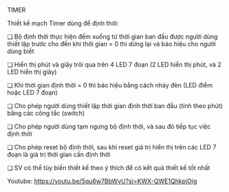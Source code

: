 TIMER


Thiết kế mạch Timer dùng để định thời:

❑ Bộ định thời thực hiện đếm xuống từ thời gian ban đầu được người
dùng thiết lập trước cho đến khi thời gian = 0 thì dừng lại và báo hiệu
cho người dùng biết

❑ Hiển thị phút và giây trôi qua trên 4 LED 7 đoạn (2 LED hiển thị phút,
và 2 LED hiển thị giây)

❑ Khi thời gian định thời = 0 thì báo hiệu bằng cách nháy đèn (LED
điểm hoặc LED 7 đoạn)

❑ Cho phép người dùng thiết lập thời gian định thời ban đầu (tính theo
phút) bằng các công tắc (switch)

❑ Cho phép người dùng tạm ngưng bộ định thời, và sau đó tiếp tục việc
định thời

❑ Cho phép reset bộ định thời, sau khi reset giá trị hiển thị trên các LED
7 đoạn là giá trị thời gian cần định thời

❑ SV có thể tùy biến thiết kế theo ý thích để có kết quả thiết kế tốt nhất

Youtube: https://youtu.be/5qu6w7BbWvU?si=KWX-QWE1QhkpjOig
